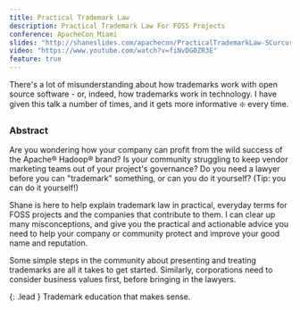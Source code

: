 ```yaml
---
title: Practical Trademark Law
description: Practical Trademark Law For FOSS Projects
conference: ApacheCon Miami
slides: "http://shaneslides.com/apachecon/PracticalTrademarkLaw-SCurcuru-ApacheConNA2017.html"
video: "https://www.youtube.com/watch?v=fiNvDG0ZR3E"
feature: true
---
```


There's a lot of misunderstanding about how trademarks work with open source software - or, indeed, how trademarks work in technology.  I have given this talk a number of times, and it gets more informative :sparkle: every time.

### Abstract

Are you wondering how your company can profit from the wild success of the Apache® Hadoop® brand? Is your community struggling to keep vendor marketing teams out of your project's governance? Do you need a lawyer before you can "trademark" something, or can you do it yourself? (Tip: you can do it yourself!) 

Shane is here to help explain trademark law in practical, everyday terms for FOSS projects and the companies that contribute to them. I can clear up many misconceptions, and give you the practical and actionable advice you need to help your company or community protect and improve your good name and reputation. 

Some simple steps in the community about presenting and treating trademarks are all it takes to get started. Similarly, corporations need to consider business values first, before bringing in the lawyers. 

{: .lead }
Trademark education that makes sense.
